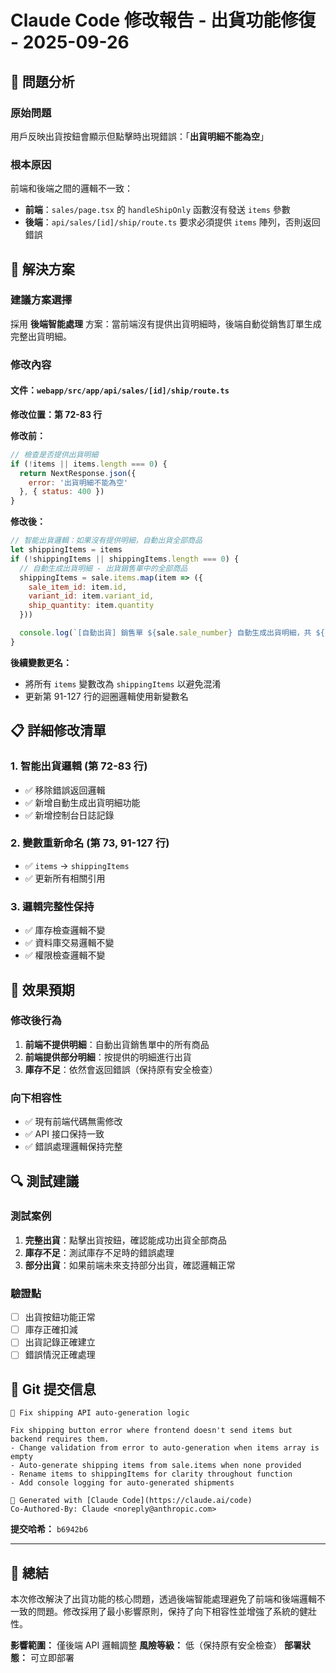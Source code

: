 # Claude Code 修改報告 - 出貨功能修復 - 2025-09-26

## 🎯 問題分析

### 原始問題
用戶反映出貨按鈕會顯示但點擊時出現錯誤：「**出貨明細不能為空**」

### 根本原因
前端和後端之間的邏輯不一致：
- **前端**：`sales/page.tsx` 的 `handleShipOnly` 函數沒有發送 `items` 參數
- **後端**：`api/sales/[id]/ship/route.ts` 要求必須提供 `items` 陣列，否則返回錯誤

## 🔧 解決方案

### 建議方案選擇
採用 **後端智能處理** 方案：當前端沒有提供出貨明細時，後端自動從銷售訂單生成完整出貨明細。

### 修改內容

#### 文件：`webapp/src/app/api/sales/[id]/ship/route.ts`

**修改位置：第 72-83 行**

**修改前：**
```javascript
// 檢查是否提供出貨明細
if (!items || items.length === 0) {
  return NextResponse.json({
    error: '出貨明細不能為空'
  }, { status: 400 })
}
```

**修改後：**
```javascript
// 智能出貨邏輯：如果沒有提供明細，自動出貨全部商品
let shippingItems = items
if (!shippingItems || shippingItems.length === 0) {
  // 自動生成出貨明細 - 出貨銷售單中的全部商品
  shippingItems = sale.items.map(item => ({
    sale_item_id: item.id,
    variant_id: item.variant_id,
    ship_quantity: item.quantity
  }))

  console.log(`[自動出貨] 銷售單 ${sale.sale_number} 自動生成出貨明細，共 ${shippingItems.length} 項商品`)
}
```

**後續變數更名：**
- 將所有 `items` 變數改為 `shippingItems` 以避免混淆
- 更新第 91-127 行的迴圈邏輯使用新變數名

## 📋 詳細修改清單

### 1. 智能出貨邏輯 (第 72-83 行)
- ✅ 移除錯誤返回邏輯
- ✅ 新增自動生成出貨明細功能
- ✅ 新增控制台日誌記錄

### 2. 變數重新命名 (第 73, 91-127 行)
- ✅ `items` → `shippingItems`
- ✅ 更新所有相關引用

### 3. 邏輯完整性保持
- ✅ 庫存檢查邏輯不變
- ✅ 資料庫交易邏輯不變
- ✅ 權限檢查邏輯不變

## 🚀 效果預期

### 修改後行為
1. **前端不提供明細**：自動出貨銷售單中的所有商品
2. **前端提供部分明細**：按提供的明細進行出貨
3. **庫存不足**：依然會返回錯誤（保持原有安全檢查）

### 向下相容性
- ✅ 現有前端代碼無需修改
- ✅ API 接口保持一致
- ✅ 錯誤處理邏輯保持完整

## 🔍 測試建議

### 測試案例
1. **完整出貨**：點擊出貨按鈕，確認能成功出貨全部商品
2. **庫存不足**：測試庫存不足時的錯誤處理
3. **部分出貨**：如果前端未來支持部分出貨，確認邏輯正常

### 驗證點
- [ ] 出貨按鈕功能正常
- [ ] 庫存正確扣減
- [ ] 出貨記錄正確建立
- [ ] 錯誤情況正確處理

## 📝 Git 提交信息

```
🚢 Fix shipping API auto-generation logic

Fix shipping button error where frontend doesn't send items but backend requires them.
- Change validation from error to auto-generation when items array is empty
- Auto-generate shipping items from sale.items when none provided
- Rename items to shippingItems for clarity throughout function
- Add console logging for auto-generated shipments

🤖 Generated with [Claude Code](https://claude.ai/code)
Co-Authored-By: Claude <noreply@anthropic.com>
```

**提交哈希：** `b6942b6`

---

## 🏁 總結

本次修改解決了出貨功能的核心問題，透過後端智能處理避免了前端和後端邏輯不一致的問題。修改採用了最小影響原則，保持了向下相容性並增強了系統的健壯性。

**影響範圍：** 僅後端 API 邏輯調整
**風險等級：** 低（保持原有安全檢查）
**部署狀態：** 可立即部署